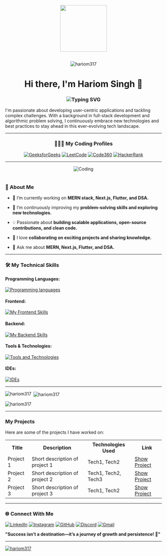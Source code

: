 <!-- Code From Home -->
<div align="center">
  <img height="150" src="https://media.giphy.com/media/M9gbBd9nbDrOTu1Mqx/giphy.gif"  />
</div>

<!-- Profile Views -->
<div align="center">
  <br>
  <p align="center"> <img src="https://komarev.com/ghpvc/?username=hariom317&label=Profile%20views&color=0e75b6&style=flat" alt="hariom317" /> </p>
</div>

<!-- Greet and Intro -->
<h1 align="center">Hi there, I'm Hariom Singh 👋</h1>

<!-- Typing Animation -->
<h3 align="center">
  <img src="https://readme-typing-svg.herokuapp.com?font=Fira+Code&size=23&pause=1000&color=55fff4&width=600&lines=DSA+Enthusiast+%7C+Problem+Solver+%7C+CPP+Lang.;Ex+Founder+and+CTO+Of+GitNexa+Private+Limi.;MERN+Stack+%7C+Next.js+%7C+Flutter+%7C+TypeScript;" alt="Typing SVG" />
</h3>

<!-- My Introduction Description -->
I'm passionate about developing user-centric applications and tackling complex challenges. With a background in full-stack development and algorithmic problem solving, I continuously embrace new technologies and best practices to stay ahead in this ever-evolving tech landscape.

---

<!-- My Coding Profiles -->
<div align="center">
  
  ### 🧑🏼‍💻 My Coding Profiles
  
  [![GeeksforGeeks](https://img.shields.io/badge/-GeeksforGeeks-308D46?style=for-the-badge&logo=geeksforgeeks&logoColor=white)](https://auth.geeksforgeeks.org/user/hariommewada484)
  [![LeetCode](https://img.shields.io/badge/-LeetCode-FFA116?style=for-the-badge&logo=leetcode&logoColor=white)](https://www.leetcode.com/hariomsinghmewada)
  [![Code360](https://img.shields.io/badge/-Code%20360-FF6F00?style=for-the-badge&logo=codingninjas&logoColor=white)](https://www.naukri.com/code360/profile/hariomsingh)
  [![HackerRank](https://img.shields.io/badge/-HackerRank-2EC866?style=for-the-badge&logo=hackerrank&logoColor=white)](https://www.hackerrank.com/hariommewada484)
  
</div>

---

<!-- Coding GIF Image -->
<div align="center">
  <img align="center" alt="Coding" src="https://bpb-us-e2.wpmucdn.com/sites.uci.edu/dist/1/5748/files/2024/12/HomeLogo.gif">
</div>
<br>

<!-- About Me -->
<h3 align="left">🚀 About Me</h3>

- 🔭 I’m currently working on **MERN stack, Next.js, Flutter, and DSA.**
  
- 🌱 I’m continuously improving my **problem-solving skills and exploring new technologies.**
  
- 💡 Passionate about **building scalable applications, open-source contributions, and clean code.**
  
- 🤝 I love **collaborating on exciting projects and sharing knowledge.**
  
- 💬 Ask me about **MERN, Next.js, Flutter, and DSA.**

---

<!-- My Skills -->
### 🛠 My Technical Skills

#### Programming Languages:
[![Programming languages](https://skillicons.dev/icons?i=c,cpp,py,js,ts)](https://github.com/HARIOM317/)

#### Frontend:
[![My Frontend Skills](https://skillicons.dev/icons?i=html,css,react,nextjs,flutter,materialui,vite,bootstrap)](https://github.com/HARIOM317/)

#### Backend:
[![My Backend Skills](https://skillicons.dev/icons?i=nodejs,express,mongodb,firebase)](https://github.com/HARIOM317/)

#### Tools & Technologies:
[![Tools and Technologies](https://skillicons.dev/icons?i=git,github,postman,docker,ubuntu,powershell)](https://github.com/HARIOM317/)

#### IDEs:
[![IDEs](https://skillicons.dev/icons?i=vscode,pycharm,idea,androidstudio)](https://github.com/HARIOM317/)

---

<!-- My GitHub Stats Cards -->
<p><img align="left" src="https://github-readme-stats.vercel.app/api/top-langs?username=hariom317&show_icons=true&locale=en&layout=compact" alt="hariom317" /></p>
<p>&nbsp;<img align="center" src="https://github-readme-stats.vercel.app/api?username=hariom317&show_icons=true&locale=en" alt="hariom317" /></p>
<p><img align="center" src="https://github-readme-streak-stats.herokuapp.com/?user=hariom317&" alt="hariom317" /></p>

---

<!-- My Projects -->
### My Projects

Here are some of the projects I have worked on:

<table>
  <tr>
    <th>Title</th>
    <th>Description</th>
    <th>Technologies Used</th>
    <th>Link</th>
  </tr>
  <tr>
    <td>Project 1</td>
    <td>Short description of project 1</td>
    <td>Tech1, Tech2</td>
    <td><a href="https://github.com/yourusername/project1">Show Project</a></td>
  </tr>
  <tr>
    <td>Project 2</td>
    <td>Short description of project 2</td>
    <td>Tech1, Tech2, Tech3</td>
    <td><a href="https://github.com/yourusername/project2">Show Project</a></td>
  </tr>
  <tr>
    <td>Project 3</td>
    <td>Short description of project 3</td>
    <td>Tech1, Tech2</td>
    <td><a href="https://github.com/yourusername/project3">Show Project</a></td>
  </tr>
</table>

---

<!-- Contact & Social Accounts -->
### 🌐 Connect With Me

[![LinkedIn](https://skillicons.dev/icons?i=linkedin&theme=light)](https://linkedin.com/in/hariom-singh-mewada)
[![Instagram](https://skillicons.dev/icons?i=instagram&theme=light)](https://instagram.com/hariomsinghrajput_)
[![GitHub](https://skillicons.dev/icons?i=github&theme=light)](https://github.com/HARIOM317)
[![Discord](https://skillicons.dev/icons?i=discord&theme=light)](https://discord.com/users/hariomsinghrajput)
[![Gmail](https://skillicons.dev/icons?i=gmail&theme=light)](mailto:hariommewada484@gmail.com)

**"Success isn’t a destination—it’s a journey of growth and persistence! 🚀"**

---

<!-- My GitHub Trophys -->
<p align="left"> <a href="https://github.com/ryo-ma/github-profile-trophy"><img src="https://github-profile-trophy.vercel.app/?username=hariom317" alt="hariom317" /></a> </p>
